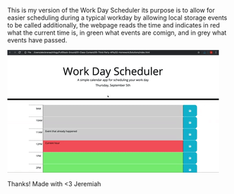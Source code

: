 This is my version of the Work Day Scheduler
its purpose is to allow for easier scheduling during a typical workday by allowing local storage events to be called
additionally, the webpage reads the time and indicates in red what the current time is, in green what events are comign, and in grey what events have passed.

![A user clicks on slots on the color-coded calendar and edits the events.](./05-third-party-apis-homework-demo.gif)

Thanks!
Made with <3 Jeremiah